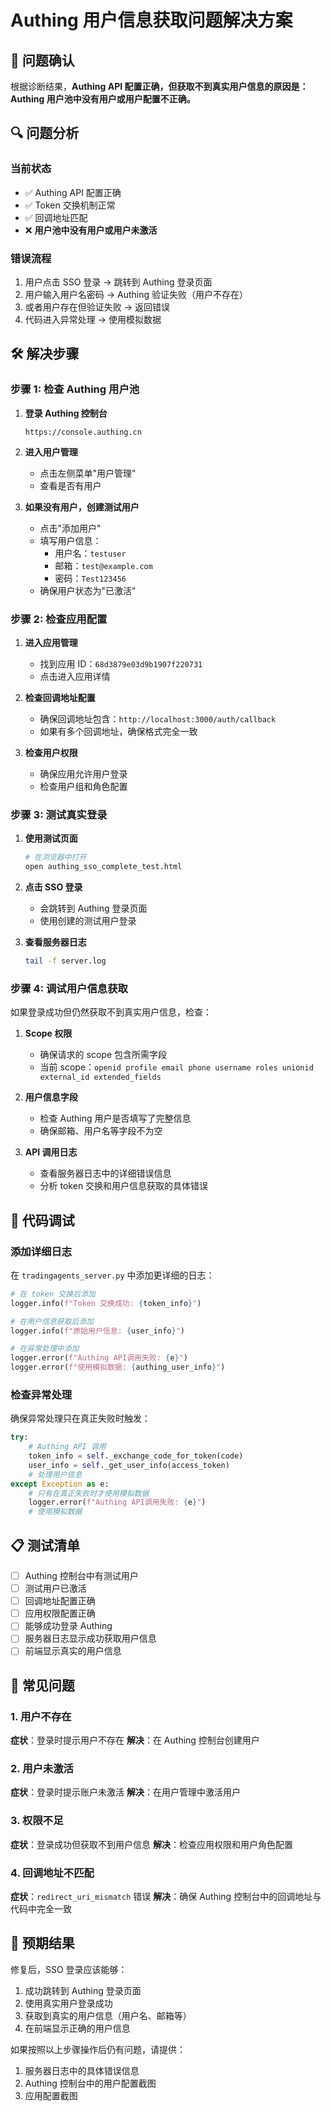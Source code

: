 # Authing 用户信息获取问题解决方案

## 🎯 问题确认

根据诊断结果，**Authing API 配置正确，但获取不到真实用户信息的原因是：Authing 用户池中没有用户或用户配置不正确。**

## 🔍 问题分析

### 当前状态
- ✅ Authing API 配置正确
- ✅ Token 交换机制正常  
- ✅ 回调地址匹配
- ❌ **用户池中没有用户或用户未激活**

### 错误流程
1. 用户点击 SSO 登录 → 跳转到 Authing 登录页面
2. 用户输入用户名密码 → Authing 验证失败（用户不存在）
3. 或者用户存在但验证失败 → 返回错误
4. 代码进入异常处理 → 使用模拟数据

## 🛠️ 解决步骤

### 步骤 1: 检查 Authing 用户池

1. **登录 Authing 控制台**
   ```
   https://console.authing.cn
   ```

2. **进入用户管理**
   - 点击左侧菜单"用户管理"
   - 查看是否有用户

3. **如果没有用户，创建测试用户**
   - 点击"添加用户"
   - 填写用户信息：
     - 用户名：`testuser`
     - 邮箱：`test@example.com`
     - 密码：`Test123456`
   - 确保用户状态为"已激活"

### 步骤 2: 检查应用配置

1. **进入应用管理**
   - 找到应用 ID：`68d3879e03d9b1907f220731`
   - 点击进入应用详情

2. **检查回调地址配置**
   - 确保回调地址包含：`http://localhost:3000/auth/callback`
   - 如果有多个回调地址，确保格式完全一致

3. **检查用户权限**
   - 确保应用允许用户登录
   - 检查用户组和角色配置

### 步骤 3: 测试真实登录

1. **使用测试页面**
   ```bash
   # 在浏览器中打开
   open authing_sso_complete_test.html
   ```

2. **点击 SSO 登录**
   - 会跳转到 Authing 登录页面
   - 使用创建的测试用户登录

3. **查看服务器日志**
   ```bash
   tail -f server.log
   ```

### 步骤 4: 调试用户信息获取

如果登录成功但仍然获取不到真实用户信息，检查：

1. **Scope 权限**
   - 确保请求的 scope 包含所需字段
   - 当前 scope：`openid profile email phone username roles unionid external_id extended_fields`

2. **用户信息字段**
   - 检查 Authing 用户是否填写了完整信息
   - 确保邮箱、用户名等字段不为空

3. **API 调用日志**
   - 查看服务器日志中的详细错误信息
   - 分析 token 交换和用户信息获取的具体错误

## 🔧 代码调试

### 添加详细日志

在 `tradingagents_server.py` 中添加更详细的日志：

```python
# 在 token 交换后添加
logger.info(f"Token 交换成功: {token_info}")

# 在用户信息获取后添加  
logger.info(f"原始用户信息: {user_info}")

# 在异常处理中添加
logger.error(f"Authing API调用失败: {e}")
logger.error(f"使用模拟数据: {authing_user_info}")
```

### 检查异常处理

确保异常处理只在真正失败时触发：

```python
try:
    # Authing API 调用
    token_info = self._exchange_code_for_token(code)
    user_info = self._get_user_info(access_token)
    # 处理用户信息
except Exception as e:
    # 只有在真正失败时才使用模拟数据
    logger.error(f"Authing API调用失败: {e}")
    # 使用模拟数据
```

## 📋 测试清单

- [ ] Authing 控制台中有测试用户
- [ ] 测试用户已激活
- [ ] 回调地址配置正确
- [ ] 应用权限配置正确
- [ ] 能够成功登录 Authing
- [ ] 服务器日志显示成功获取用户信息
- [ ] 前端显示真实的用户信息

## 🚨 常见问题

### 1. 用户不存在
**症状**：登录时提示用户不存在
**解决**：在 Authing 控制台创建用户

### 2. 用户未激活
**症状**：登录时提示账户未激活
**解决**：在用户管理中激活用户

### 3. 权限不足
**症状**：登录成功但获取不到用户信息
**解决**：检查应用权限和用户角色配置

### 4. 回调地址不匹配
**症状**：`redirect_uri_mismatch` 错误
**解决**：确保 Authing 控制台中的回调地址与代码中完全一致

## 🎯 预期结果

修复后，SSO 登录应该能够：
1. 成功跳转到 Authing 登录页面
2. 使用真实用户登录成功
3. 获取到真实的用户信息（用户名、邮箱等）
4. 在前端显示正确的用户信息

如果按照以上步骤操作后仍有问题，请提供：
1. 服务器日志中的具体错误信息
2. Authing 控制台中的用户配置截图
3. 应用配置截图
